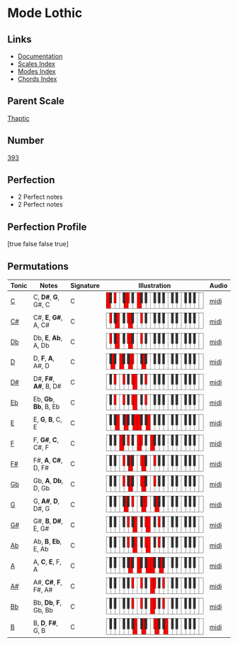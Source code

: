 # Mode Lothic

## Links

- [Documentation](index.md)
- [Scales Index](Scales.md)
- [Modes Index](Modes.md)
- [Chords Index](Chords.md)

## Parent Scale

[Thaptic](ScaleThaptic.md)

## Number

[393](https://ianring.com/musictheory/scales/393)

## Perfection

- 2 Perfect notes
- 2 Perfect notes

## Perfection Profile

[true false false true]

## Permutations

| Tonic | Notes | Signature | Illustration | Audio |
|-------|-------|-----------|--------------|-------|
| [C](ModeCNaturalLothic.md) | C, **D#**, **G**, G#, C | C | ![CNaturalLothic](ModeCNaturalLothic.png) | [midi](https://github.com/edipermadi/music/blob/main/docs/ModeCNaturalLothic.mid?raw=true) |
| [C#](ModeCSharpLothic.md) | C#, **E**, **G#**, A, C# | C | ![CSharpLothic](ModeCSharpLothic.png) | [midi](https://github.com/edipermadi/music/blob/main/docs/ModeCSharpLothic.mid?raw=true) |
| [Db](ModeDFlatLothic.md) | Db, **E**, **Ab**, A, Db | C | ![DFlatLothic](ModeDFlatLothic.png) | [midi](https://github.com/edipermadi/music/blob/main/docs/ModeDFlatLothic.mid?raw=true) |
| [D](ModeDNaturalLothic.md) | D, **F**, **A**, A#, D | C | ![DNaturalLothic](ModeDNaturalLothic.png) | [midi](https://github.com/edipermadi/music/blob/main/docs/ModeDNaturalLothic.mid?raw=true) |
| [D#](ModeDSharpLothic.md) | D#, **F#**, **A#**, B, D# | C | ![DSharpLothic](ModeDSharpLothic.png) | [midi](https://github.com/edipermadi/music/blob/main/docs/ModeDSharpLothic.mid?raw=true) |
| [Eb](ModeEFlatLothic.md) | Eb, **Gb**, **Bb**, B, Eb | C | ![EFlatLothic](ModeEFlatLothic.png) | [midi](https://github.com/edipermadi/music/blob/main/docs/ModeEFlatLothic.mid?raw=true) |
| [E](ModeENaturalLothic.md) | E, **G**, **B**, C, E | C | ![ENaturalLothic](ModeENaturalLothic.png) | [midi](https://github.com/edipermadi/music/blob/main/docs/ModeENaturalLothic.mid?raw=true) |
| [F](ModeFNaturalLothic.md) | F, **G#**, **C**, C#, F | C | ![FNaturalLothic](ModeFNaturalLothic.png) | [midi](https://github.com/edipermadi/music/blob/main/docs/ModeFNaturalLothic.mid?raw=true) |
| [F#](ModeFSharpLothic.md) | F#, **A**, **C#**, D, F# | C | ![FSharpLothic](ModeFSharpLothic.png) | [midi](https://github.com/edipermadi/music/blob/main/docs/ModeFSharpLothic.mid?raw=true) |
| [Gb](ModeGFlatLothic.md) | Gb, **A**, **Db**, D, Gb | C | ![GFlatLothic](ModeGFlatLothic.png) | [midi](https://github.com/edipermadi/music/blob/main/docs/ModeGFlatLothic.mid?raw=true) |
| [G](ModeGNaturalLothic.md) | G, **A#**, **D**, D#, G | C | ![GNaturalLothic](ModeGNaturalLothic.png) | [midi](https://github.com/edipermadi/music/blob/main/docs/ModeGNaturalLothic.mid?raw=true) |
| [G#](ModeGSharpLothic.md) | G#, **B**, **D#**, E, G# | C | ![GSharpLothic](ModeGSharpLothic.png) | [midi](https://github.com/edipermadi/music/blob/main/docs/ModeGSharpLothic.mid?raw=true) |
| [Ab](ModeAFlatLothic.md) | Ab, **B**, **Eb**, E, Ab | C | ![AFlatLothic](ModeAFlatLothic.png) | [midi](https://github.com/edipermadi/music/blob/main/docs/ModeAFlatLothic.mid?raw=true) |
| [A](ModeANaturalLothic.md) | A, **C**, **E**, F, A | C | ![ANaturalLothic](ModeANaturalLothic.png) | [midi](https://github.com/edipermadi/music/blob/main/docs/ModeANaturalLothic.mid?raw=true) |
| [A#](ModeASharpLothic.md) | A#, **C#**, **F**, F#, A# | C | ![ASharpLothic](ModeASharpLothic.png) | [midi](https://github.com/edipermadi/music/blob/main/docs/ModeASharpLothic.mid?raw=true) |
| [Bb](ModeBFlatLothic.md) | Bb, **Db**, **F**, Gb, Bb | C | ![BFlatLothic](ModeBFlatLothic.png) | [midi](https://github.com/edipermadi/music/blob/main/docs/ModeBFlatLothic.mid?raw=true) |
| [B](ModeBNaturalLothic.md) | B, **D**, **F#**, G, B | C | ![BNaturalLothic](ModeBNaturalLothic.png) | [midi](https://github.com/edipermadi/music/blob/main/docs/ModeBNaturalLothic.mid?raw=true) |
